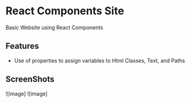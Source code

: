 # React Components Site
Basic Website using React Components<br/>

## Features 
* Use of properties to assign variables to Html Classes, Text, and Paths

## ScreenShots
![image]
![image]
